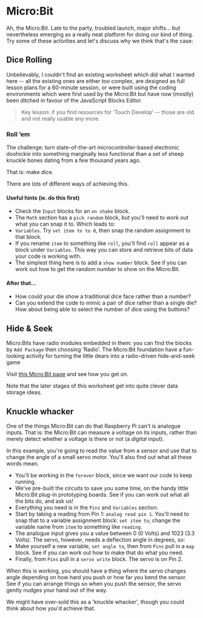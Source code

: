 # Micro:Bit

Ah, the Micro:Bit. Late to the party, troubled launch, major shifts... but nevertheless emerging as a really neat platform for doing our kind of thing. Try some of these activities and let's discuss why we think that's the case:

## Dice Rolling

Unbelievably, I couldn't find an existing worksheet which did what I wanted here -- all the existing ones are either too complex, are designed as full lesson plans for a 60-minute session, or were built using the coding environments which were first used by the Micro:Bit but have now (mostly) been ditched in favour of the JavaScript Blocks Editor.

> Key lesson: if you find resources for 'Touch Develop' -- those are old and not really usable any more.

### Roll ’em

The challenge: turn state-of-the-art microcontroller-based electronic doohickie into something marginally less functional than a set of sheep knuckle bones dating from a few thousand years ago.

That is: make dice.

There are lots of different ways of achieving this.

#### Useful hints (ie. do this first)
* Check the `Input` blocks for an `on shake` block.
* The `Math` section has a `pick random` block, but you'll need to work out what you can snap it to. Which leads to:
* `Variables`. Try `set item to to 0`, then snap the random assignment to that block.
* If you rename `item` to something like `roll`, you'll find `roll` appear as a block under `Variables`. This way you can store and retrieve bits of data your code is working with.
* The simplest thing here is to add a `show number` block. See if you can work out how to get the random number to show on the Micro:Bit.

#### After that...
* How could your die show a traditional dice face rather than a number?
* Can you extend the code to mimic a pair of dice rather than a single die? How about being able to select the number of dice using the buttons?

## Hide & Seek

Micro:Bits have radio modules embedded in them: you can find the blocks by `Add Package` then choosing 'Radio'. The Micro:Bit foundation have a fun-looking activity for turning the little dears into a radio-driven hide-and-seek game

Visit [this Micro:Bit page](https://makecode.microbit.org/projects/hot-or-cold) and see how you get on.

Note that the later stages of this worksheet get into quite clever data storage ideas.

## Knuckle whacker

One of the things Micro:Bit can do that Raspberry Pi can't is analogue inputs. That is: the Micro:Bit can measure a voltage on its inputs, rather than merely detect whether a voltage is there or not (a *digital* input).

In this example, you're going to read the value from a sensor and use that to change the angle of a small servo motor. You'll also find out what all these words mean.

* You'll be working in the `forever` block, since we want our code to keep running.
* We've pre-built the circuits to save you some time, on the handy little Micro:Bit plug-in prototyping boards. See if you can work out what all the bits do, and ask us!
* Everything you need is in the `Pins` and `Variables` section.
* Start by taking a reading from Pin 1: `analog read pin 1`. You'll need to snap that to a variable assignment block: `set item to`; change the variable name from `item` to something like `reading`.
* The analogue input gives you a value between 0 (0 Volts) and 1023 (3.3 Volts). The servo, however, needs a deflection angle in degrees, so:
* Make yourself a new variable, `set angle to`, then from `Pins` pull in a `map` block. See if you can work out how to make that do what you need.
* Finally, from `Pins` pull in a `servo write` block. The servo is on Pin 2.

When this is working, you should have a thing where the servo changes angle depending on how hard you push or how far you bend the sensor. See if you can arrange things so when you push the sensor, the servo gently nudges your hand out of the way.

We might have over-sold this as a 'knuckle whacker', though you could think about how you'd achieve that.

